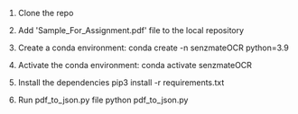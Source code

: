 1. Clone the repo

2. Add 'Sample_For_Assignment.pdf' file to the local repository

3. Create a conda environment: 
conda create -n senzmateOCR python=3.9

4. Activate the conda environment:
conda activate senzmateOCR

5. Install the dependencies
pip3 install -r requirements.txt

6. Run pdf_to_json.py file
python pdf_to_json.py
